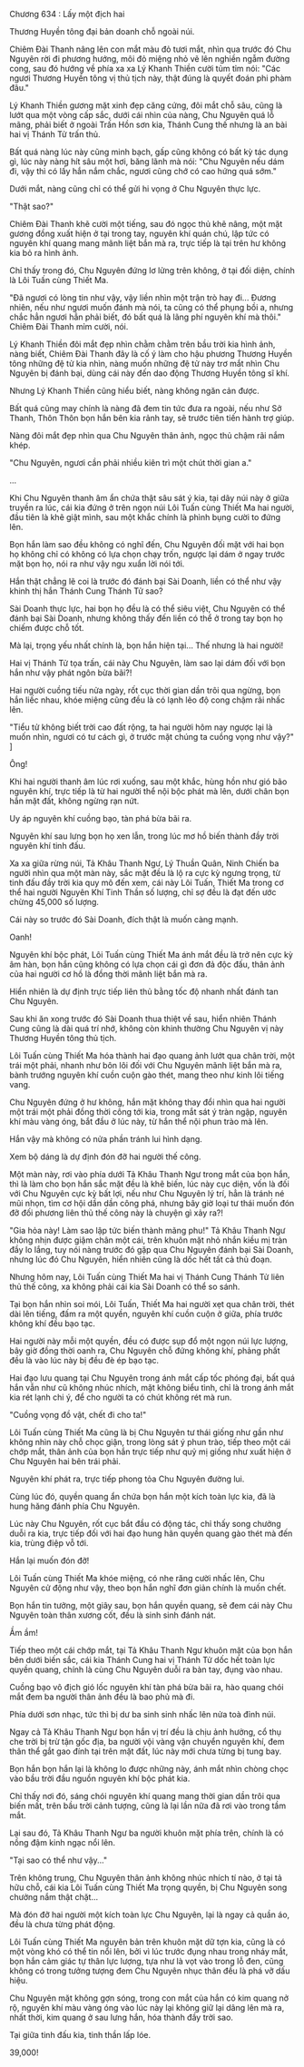 




Chương 634 : Lấy một địch hai


Thương Huyền tông đại bản doanh chỗ ngoài núi.

Chiêm Đài Thanh nâng lên con mắt màu đỏ tươi mắt, nhìn qua trước đó Chu Nguyên rời đi phương hướng, môi đỏ miệng nhỏ vẽ lên nghiền ngẫm đường cong, sau đó hướng về phía xa xa Lý Khanh Thiền cười tủm tỉm nói: "Các ngươi Thương Huyền tông vị thủ tịch này, thật đúng là quyết đoán phi phàm đâu."

Lý Khanh Thiền gương mặt xinh đẹp căng cứng, đôi mắt chỗ sâu, cũng là lướt qua một vòng cấp sắc, dưới cái nhìn của nàng, Chu Nguyên quá lỗ mãng, phải biết ở ngoài Trấn Hồn sơn kia, Thánh Cung thế nhưng là an bài hai vị Thánh Tử trấn thủ.

Bất quá nàng lúc này cũng minh bạch, gấp cũng không có bất kỳ tác dụng gì, lúc này nàng hít sâu một hơi, băng lãnh mà nói: "Chu Nguyên nếu dám đi, vậy thì có lấy hắn nắm chắc, ngươi cũng chớ có cao hứng quá sớm."

Dưới mắt, nàng cũng chỉ có thể gửi hi vọng ở Chu Nguyên thực lực.

"Thật sao?"

Chiêm Đài Thanh khẽ cười một tiếng, sau đó ngọc thủ khẽ nâng, một mặt gương đồng xuất hiện ở tại trong tay, nguyên khí quán chú, lập tức có nguyên khí quang mang mãnh liệt bắn mà ra, trực tiếp là tại trên hư không kia bỏ ra hình ảnh.

Chỉ thấy trong đó, Chu Nguyên đứng lơ lửng trên không, ở tại đối diện, chính là Lôi Tuấn cùng Thiết Ma.

"Đã ngươi có lòng tin như vậy, vậy liền nhìn một trận trò hay đi... Đương nhiên, nếu như ngươi muốn đánh mà nói, ta cũng có thể phụng bồi a, nhưng chắc hẳn ngươi hẳn phải biết, đó bất quá là lãng phí nguyên khí mà thôi." Chiêm Đài Thanh mỉm cười, nói.

Lý Khanh Thiền đôi mắt đẹp nhìn chằm chằm trên bầu trời kia hình ảnh, nàng biết, Chiêm Đài Thanh đây là cố ý làm cho hậu phương Thương Huyền tông những đệ tử kia nhìn, nàng muốn những đệ tử này trơ mắt nhìn Chu Nguyên bị đánh bại, dùng cái này đến dao động Thương Huyền tông sĩ khí.

Nhưng Lý Khanh Thiền cũng hiểu biết, nàng không ngăn cản được.

Bất quá cũng may chính là nàng đã đem tin tức đưa ra ngoài, nếu như Sở Thanh, Thôn Thôn bọn hắn bên kia rảnh tay, sẽ trước tiên tiến hành trợ giúp.

Nàng đôi mắt đẹp nhìn qua Chu Nguyên thân ảnh, ngọc thủ chậm rãi nắm khép.

"Chu Nguyên, ngươi cần phải nhiều kiên trì một chút thời gian a."

...

Khi Chu Nguyên thanh âm ẩn chứa thật sâu sát ý kia, tại dãy núi này ở giữa truyền ra lúc, cái kia đứng ở trên ngọn núi Lôi Tuấn cùng Thiết Ma hai người, đầu tiên là khẽ giật mình, sau một khắc chính là phình bụng cười to đứng lên.

Bọn hắn làm sao đều không có nghĩ đến, Chu Nguyên đối mặt với hai bọn họ không chỉ có không có lựa chọn chạy trốn, ngược lại dám ở ngay trước mặt bọn họ, nói ra như vậy ngu xuẩn lời nói tới.

Hắn thật chẳng lẽ coi là trước đó đánh bại Sài Doanh, liền có thể như vậy khinh thị hắn Thánh Cung Thánh Tử sao?

Sài Doanh thực lực, hai bọn họ đều là có thể siêu việt, Chu Nguyên có thể đánh bại Sài Doanh, nhưng không thấy đến liền có thể ở trong tay bọn họ chiếm được chỗ tốt.

Mà lại, trọng yếu nhất chính là, bọn hắn hiện tại... Thế nhưng là hai người!

Hai vị Thánh Tử tọa trấn, cái này Chu Nguyên, làm sao lại dám đối với bọn hắn như vậy phát ngôn bừa bãi?!

Hai người cuồng tiếu nửa ngày, rốt cục thời gian dần trôi qua ngừng, bọn hắn liếc nhau, khóe miệng cũng đều là có lạnh lẽo độ cong chậm rãi nhấc lên.

"Tiểu tử không biết trời cao đất rộng, ta hai người hôm nay ngược lại là muốn nhìn, ngươi có tư cách gì, ở trước mặt chúng ta cuồng vọng như vậy?" ]

Ông!

Khi hai người thanh âm lúc rơi xuống, sau một khắc, hùng hồn như gió bão nguyên khí, trực tiếp là từ hai người thể nội bộc phát mà lên, dưới chân bọn hắn mặt đất, không ngừng rạn nứt.

Uy áp nguyên khí cuồng bạo, tàn phá bừa bãi ra.

Nguyên khí sau lưng bọn họ xen lẫn, trong lúc mơ hồ biến thành đầy trời nguyên khí tinh đấu.

Xa xa giữa rừng núi, Tả Khâu Thanh Ngư, Lý Thuần Quân, Ninh Chiến ba người nhìn qua một màn này, sắc mặt đều là lộ ra cực kỳ ngưng trọng, từ tinh đấu đầy trời kia quy mô đến xem, cái này Lôi Tuấn, Thiết Ma trong cơ thể hai người Nguyên Khí Tinh Thần số lượng, chỉ sợ đều là đạt đến ước chừng 45,000 số lượng.

Cái này so trước đó Sài Doanh, đích thật là muốn càng mạnh.

Oanh!

Nguyên khí bộc phát, Lôi Tuấn cùng Thiết Ma ánh mắt đều là trở nên cực kỳ âm hàn, bọn hắn cũng không có lựa chọn cái gì đơn đả độc đấu, thân ảnh của hai người cơ hồ là đồng thời mãnh liệt bắn mà ra.

Hiển nhiên là dự định trực tiếp liên thủ bằng tốc độ nhanh nhất đánh tan Chu Nguyên.

Sau khi ăn xong trước đó Sài Doanh thua thiệt về sau, hiển nhiên Thánh Cung cũng là dài quá trí nhớ, không còn khinh thường Chu Nguyên vị này Thương Huyền tông thủ tịch.

Lôi Tuấn cùng Thiết Ma hóa thành hai đạo quang ảnh lướt qua chân trời, một trái một phải, nhanh như bôn lôi đối với Chu Nguyên mãnh liệt bắn mà ra, bành trướng nguyên khí cuồn cuộn gào thét, mang theo như kinh lôi tiếng vang.

Chu Nguyên đứng ở hư không, hắn mặt không thay đổi nhìn qua hai người một trái một phải đồng thời công tới kia, trong mắt sát ý tràn ngập, nguyên khí màu vàng óng, bắt đầu ở lúc này, từ hắn thể nội phun trào mà lên.

Hắn vậy mà không có nửa phần tránh lui hình dạng.

Xem bộ dáng là dự định đón đỡ hai người thế công.

Một màn này, rơi vào phía dưới Tả Khâu Thanh Ngư trong mắt của bọn hắn, thì là làm cho bọn hắn sắc mặt đều là khẽ biến, lúc này cục diện, vốn là đối với Chu Nguyên cực kỳ bất lợi, nếu như Chu Nguyên lý trí, hẳn là tránh né mũi nhọn, tìm cơ hội dần dần công phá, nhưng bây giờ loại tư thái muốn đón đỡ đối phương liên thủ thế công này là chuyện gì xảy ra?!

"Gia hỏa này! Làm sao lập tức biến thành mãng phu!" Tả Khâu Thanh Ngư không nhịn được giậm chân một cái, trên khuôn mặt nhỏ nhắn kiều mị tràn đầy lo lắng, tuy nói nàng trước đó gặp qua Chu Nguyên đánh bại Sài Doanh, nhưng lúc đó Chu Nguyên, hiển nhiên cũng là dốc hết tất cả thủ đoạn.

Nhưng hôm nay, Lôi Tuấn cùng Thiết Ma hai vị Thánh Cung Thánh Tử liên thủ thế công, xa không phải cái kia Sài Doanh có thể so sánh.

Tại bọn hắn nhìn soi mói, Lôi Tuấn, Thiết Ma hai người xẹt qua chân trời, thét dài lên tiếng, đấm ra một quyền, nguyên khí cuồn cuộn ở giữa, phía trước không khí đều bạo tạc.

Hai người này mỗi một quyền, đều có được sụp đổ một ngọn núi lực lượng, bây giờ đồng thời oanh ra, Chu Nguyên chỗ đứng không khí, phảng phất đều là vào lúc này bị đều đè ép bạo tạc.

Hai đạo lưu quang tại Chu Nguyên trong ánh mắt cấp tốc phóng đại, bất quá hắn vẫn như cũ không nhúc nhích, mặt không biểu tình, chỉ là trong ánh mắt kia rét lạnh chi ý, để cho người ta có chút không rét mà run.

"Cuồng vọng đồ vật, chết đi cho ta!"

Lôi Tuấn cùng Thiết Ma cũng là bị Chu Nguyên tư thái giống như gần như không nhìn này chỗ chọc giận, trong lòng sát ý phun trào, tiếp theo một cái chớp mắt, thân ảnh của bọn hắn trực tiếp như quỷ mị giống như xuất hiện ở Chu Nguyên hai bên trái phải.

Nguyên khí phát ra, trực tiếp phong tỏa Chu Nguyên đường lui.

Cùng lúc đó, quyền quang ẩn chứa bọn hắn một kích toàn lực kia, đã là hung hăng đánh phía Chu Nguyên.

Lúc này Chu Nguyên, rốt cục bắt đầu có động tác, chỉ thấy song chưởng duỗi ra kia, trực tiếp đối với hai đạo hung hãn quyền quang gào thét mà đến kia, trùng điệp vỗ tới.

Hắn lại muốn đón đỡ!

Lôi Tuấn cùng Thiết Ma khóe miệng, có nhe răng cười nhấc lên, Chu Nguyên cử động như vậy, theo bọn hắn nghĩ đơn giản chính là muốn chết.

Bọn hắn tin tưởng, một giây sau, bọn hắn quyền quang, sẽ đem cái này Chu Nguyên toàn thân xương cốt, đều là sinh sinh đánh nát.

Ầm ầm!

Tiếp theo một cái chớp mắt, tại Tả Khâu Thanh Ngư khuôn mặt của bọn hắn bên dưới biến sắc, cái kia Thánh Cung hai vị Thánh Tử dốc hết toàn lực quyền quang, chính là cùng Chu Nguyên duỗi ra bàn tay, đụng vào nhau.

Cuồng bạo vô địch gió lốc nguyên khí tàn phá bừa bãi ra, hào quang chói mắt đem ba người thân ảnh đều là bao phủ mà đi.

Phía dưới sơn nhạc, tức thì bị dư ba sinh sinh nhấc lên nửa toà đỉnh núi.

Ngay cả Tả Khâu Thanh Ngư bọn hắn vị trí đều là chịu ảnh hưởng, cổ thụ che trời bị trừ tận gốc địa, ba người vội vàng vận chuyển nguyên khí, đem thân thể gắt gao đính tại trên mặt đất, lúc này mới chưa từng bị tung bay.

Bọn hắn bọn hắn lại là không lo được những này, ánh mắt nhìn chòng chọc vào bầu trời đầu nguồn nguyên khí bộc phát kia.

Chỉ thấy nơi đó, sáng chói nguyên khí quang mang thời gian dần trôi qua biến mất, trên bầu trời cảnh tượng, cũng là lại lần nữa đã rơi vào trong tầm mắt.

Lại sau đó, Tả Khâu Thanh Ngư ba người khuôn mặt phía trên, chính là có nồng đậm kinh ngạc nổi lên.

"Tại sao có thể như vậy..."

Trên không trung, Chu Nguyên thân ảnh không nhúc nhích tí nào, ở tại tả hữu chỗ, cái kia Lôi Tuấn cùng Thiết Ma trọng quyền, bị Chu Nguyên song chưởng nắm thật chặt...

Mà đón đỡ hai người một kích toàn lực Chu Nguyên, lại là ngay cả quần áo, đều là chưa từng phát động.

Lôi Tuấn cùng Thiết Ma nguyên bản trên khuôn mặt dữ tợn kia, cũng là có một vòng khó có thể tin nổi lên, bởi vì lúc trước đụng nhau trong nháy mắt, bọn hắn cảm giác tự thân lực lượng, tựa như là vọt vào trong lỗ đen, cũng không có trong tưởng tượng đem Chu Nguyên nhục thân đều là phá vỡ dấu hiệu.

Chu Nguyên mặt không gợn sóng, trong con mắt của hắn có kim quang nở rộ, nguyên khí màu vàng óng vào lúc này lại không giữ lại dâng lên mà ra, nhất thời, kim quang ở sau lưng hắn, hóa thành đầy trời sao.

Tại giữa tinh đấu kia, tinh thần lấp lóe.

39,000!




